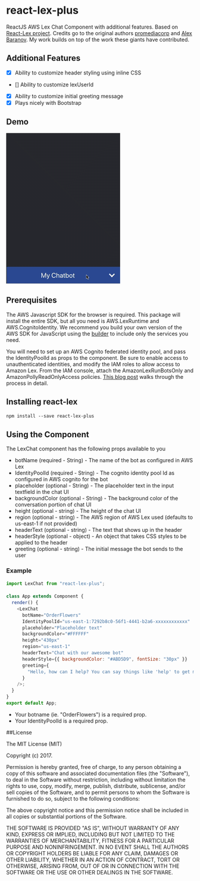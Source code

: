 # react-lex-plus

ReactJS AWS Lex Chat Component with additional features. Based on [React-Lex project](https://github.com/promediacorp/react-lex). Credits go to the original authors
[promediacorp](https://github.com/promediacorp/) and [Alex Baranov](https://github.com/ab320012). My work builds on top of the work these giants have contributed.

## Additional Features

- [x] Ability to customize header styling using inline CSS
- [] Ability to customize lexUserId
- [x] Ability to customize initial greeting message
- [x] Plays nicely with Bootstrap

## Demo

![chat UI Demo](chatbot_demo.gif)

## Prerequisites

The AWS Javascript SDK for the browser is required. This package will install the entire SDK, but all you need is AWS.LexRuntime and AWS.CognitoIdentity. We recommend you build your own version of the AWS SDK for JavaScript using the [builder](https://sdk.amazonaws.com/builder/js/) to include only the services you need.

You will need to set up an AWS Cognito federated identity pool, and pass the IdentityPoolId as props to the component. Be sure to enable access to unauthenticated identities, and modify the IAM roles to allow access to Amazon Lex. From the IAM console, attach the AmazonLexRunBotsOnly and AmazonPollyReadOnlyAccess policies. [This blog post](https://aws.amazon.com/blogs/ai/greetings-visitor-engage-your-web-users-with-amazon-lex/) walks through the process in detail.

## Installing react-lex

```
npm install --save react-lex-plus
```

## Using the Component

The LexChat component has the following props available to you

- botName (required - String) - The name of the bot as configured in AWS Lex
- IdentityPoolId (required - String) - The cognito identity pool Id as configured in AWS cognito for the bot
- placeholder (optional - String) - The placeholder text in the input textfield in the chat UI
- backgroundColor (optional - String) - The background color of the conversation portion of chat UI
- height (optional - string) - The height of the chat UI
- region (optional - string) - The AWS region of AWS Lex used (defaults to us-east-1 if not provided)
- headerText (optional - string) - The text that shows up in the header
- headerStyle (optional - object) - An object that takes CSS styles to be applied to the header
- greeting (optional - string) - The initial message the bot sends to the user

### Example

```js
import LexChat from "react-lex-plus";

class App extends Component {
  render() {
    <LexChat
      botName="OrderFlowers"
      IdentityPoolId="us-east-1:7292b8c0-56f1-4441-b2a6-xxxxxxxxxxxx"
      placeholder="Placeholder text"
      backgroundColor="#FFFFFF"
      height="430px"
      region="us-east-1"
      headerText="Chat with our awesome bot"
      headerStyle={{ backgroundColor: "#ABD5D9", fontSize: "30px" }}
      greeting={
        "Hello, how can I help? You can say things like 'help' to get more info"
      }
    />;
  }
}
export default App;
```

- Your botname (ie. "OrderFlowers") is a required prop.
- Your IdentityPoolId is a required prop.

##License

The MIT License (MIT)

Copyright (c) 2017.

Permission is hereby granted, free of charge, to any person obtaining a copy of this software and associated documentation files (the "Software"), to deal in the Software without restriction, including without limitation the rights to use, copy, modify, merge, publish, distribute, sublicense, and/or sell copies of the Software, and to permit persons to whom the Software is furnished to do so, subject to the following conditions:

The above copyright notice and this permission notice shall be included in all copies or substantial portions of the Software.

THE SOFTWARE IS PROVIDED "AS IS", WITHOUT WARRANTY OF ANY KIND, EXPRESS OR IMPLIED, INCLUDING BUT NOT LIMITED TO THE WARRANTIES OF MERCHANTABILITY, FITNESS FOR A PARTICULAR PURPOSE AND NONINFRINGEMENT. IN NO EVENT SHALL THE AUTHORS OR COPYRIGHT HOLDERS BE LIABLE FOR ANY CLAIM, DAMAGES OR OTHER LIABILITY, WHETHER IN AN ACTION OF CONTRACT, TORT OR OTHERWISE, ARISING FROM, OUT OF OR IN CONNECTION WITH THE SOFTWARE OR THE USE OR OTHER DEALINGS IN THE SOFTWARE.
